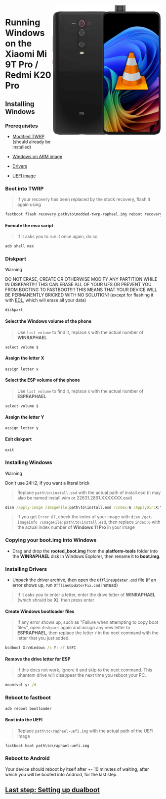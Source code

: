 <img align="right" src="https://github.com/new-WoA-Raphael/woa-raphael/blob/main/media/raphaelbutnotass.png" width="350" alt="Windows 11 running on a Redmi K20 Pro">

# Running Windows on the Xiaomi Mi 9T Pro / Redmi K20 Pro

## Installing Windows

### Prerequisites
- [Modified TWRP](https://github.com/new-WoA-Raphael/woa-raphael/releases/tag/Recovery) (should already be installed)

- [Windows on ARM image](https://arkt-7.github.io/woawin/)

- [Drivers](https://github.com/new-WoA-Raphael/woa-raphael/releases/tag/Drivers)

- [UEFI image](https://github.com/new-WoA-Raphael/woa-raphael/releases/tag/UEFI)

### Boot into TWRP
> If your recovery has been replaced by the stock recovery, flash it again using
```cmd
fastboot flash recovery path\to\modded-twrp-raphael.img reboot recovery
```

#### Execute the msc script
> If it asks you to run it once again, do so
```cmd
adb shell msc
```

### Diskpart
> [!WARNING]
> DO NOT ERASE, CREATE OR OTHERWISE MODIFY ANY PARTITION WHILE IN DISKPART!!!! THIS CAN ERASE ALL OF YOUR UFS OR PREVENT YOU FROM BOOTING TO FASTBOOT!!!! THIS MEANS THAT YOUR DEVICE WILL BE PERMANENTLY BRICKED WITH NO SOLUTION! (except for flashing it with [EDL](edl.md), which will erase all your data)

```cmd
diskpart
```

#### Select the Windows volume of the phone
> Use `list volume` to find it, replace `$` with the actual number of **WINRAPHAEL**
```diskpart
select volume $
```

#### Assign the letter X
```diskpart
assign letter x
```

#### Select the ESP volume of the phone
> Use `list volume` to find it, replace `$` with the actual number of **ESPRAPHAEL**
```diskpart
select volume $
```

#### Assign the letter Y
```diskpart
assign letter y
```

#### Exit diskpart
```diskpart
exit
```

### Installing Windows
> [!Warning]
> Don't use 24H2, if you want a literal brick 

> Replace `path\to\install.esd` with the actual path of install.esd (it may also be named install.wim or 22631.2861.XXXXXXX.esd)

```cmd
dism /apply-image /ImageFile:path\to\install.esd /index:6 /ApplyDir:X:\
```

> If you get `Error 87`, check the index of your image with `dism /get-imageinfo /ImageFile:path\to\install.esd`, then replace `index:6` with the actual index number of **Windows 11 Pro** in your image

### Copying your boot.img into Windows
- Drag and drop the **rooted_boot.img** from the **platform-tools** folder into the **WINRAPHAEL** disk in Windows Explorer, then rename it to **boot.img**.

### Installing Drivers
- Unpack the driver archive, then open the `OfflineUpdater.cmd` file (if an error shows up, run `OfflineUpdaterFix.cmd` instead)

> If it asks you to enter a letter, enter the drive letter of **WINRAPHAEL** (which should be **X**), then press enter

#### Create Windows bootloader files
> If any error shows up, such as "Failure when attempting to copy boot files", open `diskpart` again and assign any new letter to **ESPRAPHAEL**, then replace the letter `Y` in the next command with the letter that you just added.
```cmd
bcdboot X:\Windows /s Y: /f UEFI
```

#### Remove the drive letter for ESP
> If this does not work, ignore it and skip to the next command. This phantom drive will disappear the next time you reboot your PC.
```cmd
mountvol y: /d
```

### Reboot to fastboot
```cmd
adb reboot bootloader
```

#### Boot into the UEFI
> Replace `path\to\raphael-uefi.img` with the actual path of the UEFI image
```cmd
fastboot boot path\to\raphael-uefi.img
```

### Reboot to Android
Your device should reboot by itself after +- 10 minutes of waiting, after which you will be booted into Android, for the last step.

## [Last step: Setting up dualboot](/guide/4-dualboot.md)




















